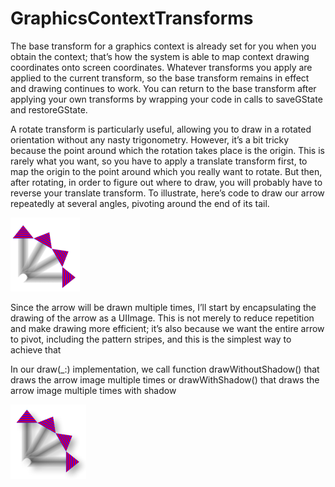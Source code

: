 # GraphicsContextTransforms

The base transform for a graphics context is already set for you when you obtain the context; that’s how the system is able to map context drawing coordinates onto screen coordinates. Whatever transforms you apply are applied to the current transform, so the base transform remains in effect and drawing continues to work. You can return to the base transform after applying your own transforms by wrapping your code in calls to saveGState and restoreGState.

A rotate transform is particularly useful, allowing you to draw in a rotated orientation without any nasty trigonometry. However, it’s a bit tricky because the point around which the rotation takes place is the origin. This is rarely what you want, so you have to apply a translate transform first, to map the origin to the point around which you really want to rotate. But then, after rotating, in order to figure out where to draw, you will probably have to reverse your translate transform.
To illustrate, here’s code to draw our arrow repeatedly at several angles, pivoting around the end of its tail.

![A](https://github.com/Lilyeka/GraphicsContextTransforms/blob/master/GraphicsContextTransforms/rotatedArrows.png "Drawing rotated")



Since the arrow will be drawn multiple times, I’ll start by encapsulating the drawing of the arrow as a UIImage. This is not merely to reduce repetition and make drawing more efficient; it’s also because we want the entire arrow to pivot, including the pattern stripes, and this is the simplest way to achieve that

In our draw(_:) implementation, we call function drawWithoutShadow() that draws the arrow image multiple times or drawWithShadow() that draws the arrow image multiple times with shadow

![A](https://github.com/Lilyeka/GraphicsContextTransforms/blob/master/GraphicsContextTransforms/rotatedArrowsWithShadows.png "Drawing rotated")

